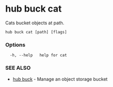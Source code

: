# hub buck cat

Cats bucket objects at path.

```
hub buck cat [path] [flags]
```

### Options

```
  -h, --help   help for cat
```

### SEE ALSO

* [hub buck](hub_buck.md)	 - Manage an object storage bucket
